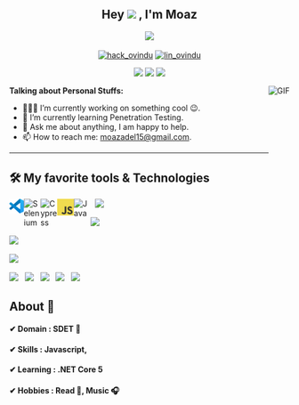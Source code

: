 

<h2 align="center">Hey <img src="https://media.giphy.com/media/hvRJCLFzcasrR4ia7z/giphy.gif" width="25px"> , I'm Moaz</h2>

<!-- Typing SVG by DenverCoder1 - https://github.com/DenverCoder1/readme-typing-svg -->
<p align="center">
<a href="https://github.com/DenverCoder1/readme-typing-svg"><img src="https://readme-typing-svg.herokuapp.com/?lines=Software Development%20Engineer%20in%20Test%20;4%2B%20years%20experience;Always%20learning%20new%20things&font=Fira%20Code&center=true&width=440&height=45&color=f75c7e&vCenter=true&size=22"></a>
</p>

<p align="center">
<a href="https://www.hackerrank.com/moazadel15" target="blank"><img align="center" src="https://cdn.worldvectorlogo.com/logos/hackerrank.svg" alt="hack_ovindu" height="30" width="40" /></a>
<a href="https://www.linkedin.com/in/moaz-moharam/" target="blank"><img align="center" src="https://image.flaticon.com/icons/png/128/174/174857.png" alt="lin_ovindu" height="30" width="40" /></a>  
</p>
</p>


 <p align="center">
<img src="https://img.shields.io/badge/Age-27-blue" />
  <img src="https://img.shields.io/badge/Focus-Software%20Testing-brightgreen" />
  <img src="https://img.shields.io/badge/Lives-%20Egypt-success" />
</p><img align="right" height="150rem" alt="GIF" src="https://media4.giphy.com/media/RbDKaczqWovIugyJmW/200w.webp?cid=ecf05e47yrznhyd4w1cnwbe3hlilpmls3c0mrsymhdzmzp5z&rid=200w.webp" />

**Talking about Personal Stuffs:**

- 👨🏽‍💻  I’m currently working on something cool :wink:.
- 🌱  I’m currently learning Penetration Testing. 
- 💬  Ask me about anything, I am happy to help.
- 📫  How to reach me: moazadel15@gmail.com.

***

## 🛠️ My favorite tools & Technologies
<p> 

<img align="left" alt="Visual Studio Code" width="26px" src="https://raw.githubusercontent.com/github/explore/80688e429a7d4ef2fca1e82350fe8e3517d3494d/topics/visual-studio-code/visual-studio-code.png" />

<img align="left" alt="Selenium" width="30px" src="https://upload.wikimedia.org/wikipedia/commons/d/d5/Selenium_Logo.png" />

<img align="left" alt="Cypress" width="30px" src="https://icons-for-free.com/iconfiles/png/512/cypress-1324440144114984250.png" />

<img align="left" alt="JavaScript" width="30px" src="https://raw.githubusercontent.com/github/explore/80688e429a7d4ef2fca1e82350fe8e3517d3494d/topics/javascript/javascript.png" /> 

<img align="left" alt="Java" width="30px" src="https://www.pikpng.com/pngl/m/204-2047589_java-png-icon-clipart.png" />

<img src="" width="30px" />&nbsp;&nbsp;<img src="https://1.bp.blogspot.com/-Ar8WR3ySYG8/WAuTyMYRNcI/AAAAAAAAO9M/PJOWp3Z8iGUly911EjMP0JjLgfi3EaiLwCLcB/s400/REST%2BAPI.png" width="30px" />&nbsp;&nbsp;

<img src="https://encrypted-tbn0.gstatic.com/images?q=tbn:ANd9GcTWOjaPhJPg8yNJv_ICdpX2-g1OmsOuJjP468gZs__2yJN6I33hdynvHIbMmKjl6zl-dHQ&usqp=CAU" width="30px" />&nbsp;&nbsp;

<img src="https://encrypted-tbn0.gstatic.com/images?q=tbn:ANd9GcQQG-1y7V54e405_YqQWYm3WHlKpETgh__p43lA0bzGbpvW7Gne5-icIF5CezIs18bwLuc&usqp=CAU" width="30px"/>&nbsp;&nbsp;

<img src="https://cdn.iconscout.com/icon/free/png-256/gatling-1-1175169.png" width="30px"/>&nbsp;&nbsp;


<img src="https://img.shields.io/badge/TypeScript%20-%23F7DF1E.svg?&style=for-the-badge&color=3178C6" />&nbsp;&nbsp;
<img src="https://img.shields.io/badge/Git%20-%23F7DF1E.svg?&style=for-the-badge&color=000" />&nbsp;&nbsp;
<img src="https://img.shields.io/badge/GitHub%20-%23F7DF1E.svg?&style=for-the-badge&color=000" />&nbsp;&nbsp;
<img src="https://img.shields.io/badge/Docker%20-%23F7DF1E.svg?&style=for-the-badge&color=2496ED" />&nbsp;&nbsp;
<img src="https://img.shields.io/badge/JavaScript%20-%23F7DF1E.svg?&style=for-the-badge&color=F7DF1E" />&nbsp;&nbsp;

## About 📌

#### ✔  **Domain :** SDET  🤖
#### ✔  **Skills :** Javascript, 
#### ✔  **Learning :** .NET Core 5
#### ✔  **Hobbies :**  Read 📕, Music 🎧
